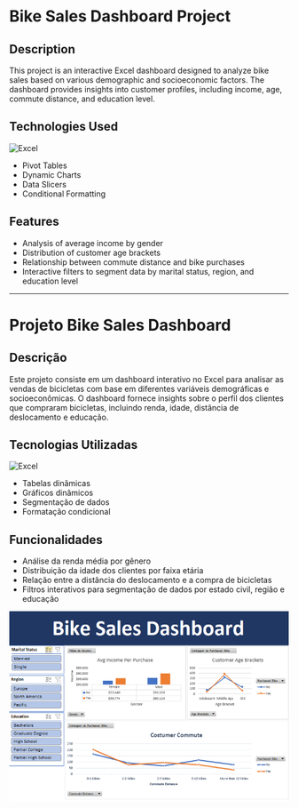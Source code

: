 # Bike Sales Dashboard Project

## Description
This project is an interactive Excel dashboard designed to analyze bike sales based on various demographic and socioeconomic factors. The dashboard provides insights into customer profiles, including income, age, commute distance, and education level.

## Technologies Used
![Excel](https://img.shields.io/badge/excel-107c41?style=for-the-badge&logo=powerbi&logoColor=black)
- Pivot Tables
- Dynamic Charts
- Data Slicers
- Conditional Formatting

## Features
- Analysis of average income by gender
- Distribution of customer age brackets
- Relationship between commute distance and bike purchases
- Interactive filters to segment data by marital status, region, and education level

---

# Projeto Bike Sales Dashboard

## Descrição
Este projeto consiste em um dashboard interativo no Excel para analisar as vendas de bicicletas com base em diferentes variáveis demográficas e socioeconômicas. O dashboard fornece insights sobre o perfil dos clientes que compraram bicicletas, incluindo renda, idade, distância de deslocamento e educação.

## Tecnologias Utilizadas
![Excel](https://img.shields.io/badge/excel-107c41?style=for-the-badge&logo=powerbi&logoColor=black)
- Tabelas dinâmicas
- Gráficos dinâmicos
- Segmentação de dados
- Formatação condicional

## Funcionalidades
- Análise da renda média por gênero
- Distribuição da idade dos clientes por faixa etária
- Relação entre a distância do deslocamento e a compra de bicicletas
- Filtros interativos para segmentação de dados por estado civil, região e educação


<img src="Excel Projects/Bike Sales/Bike Sales Project Screenshot.png">

